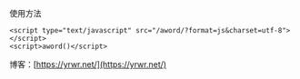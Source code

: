 使用方法
```
<script type="text/javascript" src="/aword/?format=js&charset=utf-8"></script> 
<script>aword()</script>
```
博客：[https://yrwr.net/](https://yrwr.net/)

